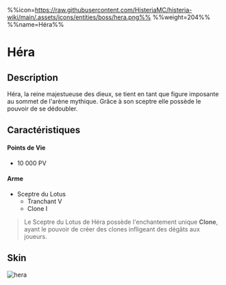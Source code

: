 %%icon=https://raw.githubusercontent.com/HisteriaMC/histeria-wiki/main/.assets/icons/entities/boss/hera.png%%
%%weight=204%%
%%name=Héra%%
# Héra

## Description 
Héra, la reine majestueuse des dieux, se tient en tant que figure imposante au sommet de l'arène mythique. Grâce à son sceptre elle possède le pouvoir de se dédoubler.

## Caractéristiques

#### __Points de Vie__
+ 10 000 PV

#### __Arme__
+ Sceptre du Lotus
  - Tranchant V
  - Clone I

> Le Sceptre du Lotus de Héra possède l'enchantement unique __Clone__, ayant le pouvoir de créer des clones infligeant des dégâts aux joueurs.

## Skin
![hera](https://raw.githubusercontent.com/HisteriaMC/histeria-wiki/main/.assets/entities/boss/hera.png)


